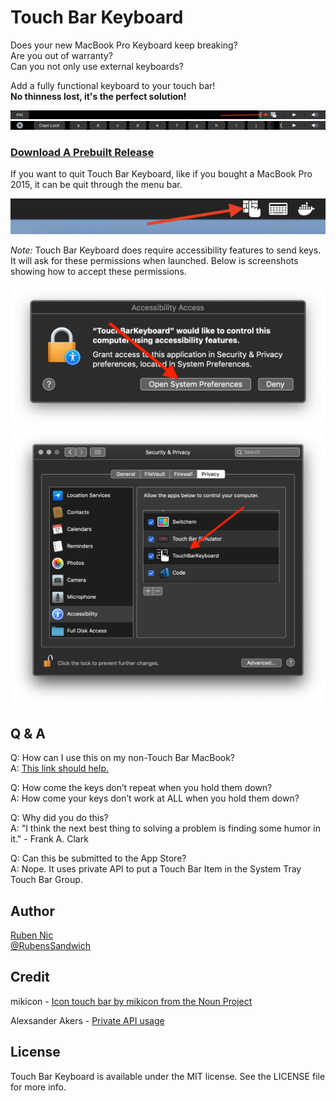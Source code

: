 # Touch Bar Keyboard

Does your new MacBook Pro Keyboard keep breaking?  
Are you out of warranty?  
Can you not only use external keyboards? 

Add a fully functional keyboard to your touch bar!  
**No thinness lost, it's the perfect solution!**

![Touch Bar Keyboard Open Icon](screenshot1.png)
![Touch Bar Keyboard Keys](screenshot2.png)

 
### [Download A Prebuilt Release](https://github.com/RubenSandwich/TouchBarKeyboard/releases/download/v1.0/TouchBarKeyboard.app.zip)

If you want to quit Touch Bar Keyboard, like if you bought a MacBook Pro 2015, it can be quit through the menu bar.

![Touch Bar Keyboard Menu Bar Icon](menuBar.png)

*Note:* Touch Bar Keyboard does require accessibility features to send keys. It will ask for these permissions when launched. Below is screenshots showing how to accept these permissions.

![Open System Preferences Alert](install1.png)
![Allow Touch Bar Keyboard Accessibility Features](install2.png)


## Q & A

Q: How can I use this on my non-Touch Bar MacBook?  
A: [This link should help.](https://www.apple.com/shop/buy-mac/macbook-pro/13-inch-space-gray-256gb-2.3ghz-quad-core#)

Q: How come the keys don’t repeat when you hold them down?  
A: How come your keys don’t work at ALL when you hold them down?

Q: Why did you do this?  
A: "I think the next best thing to solving a problem is finding some humor in it." - Frank A. Clark

Q: Can this be submitted to the App Store?  
A: Nope. It uses private API to put a Touch Bar Item in the System Tray Touch Bar Group.

## Author

[Ruben Nic](https://rubennic.com)  
[@RubensSandwich](https://twitter.com/RubensSandwich)

## Credit

mikicon - [Icon touch bar by mikicon from the Noun Project](https://thenounproject.com/search/?q=touch%20bar&i=741573)

Alexsander Akers - [Private API usage](https://github.com/a2/touch-baer)

## License

Touch Bar Keyboard is available under the MIT license. See the LICENSE file for more info.
